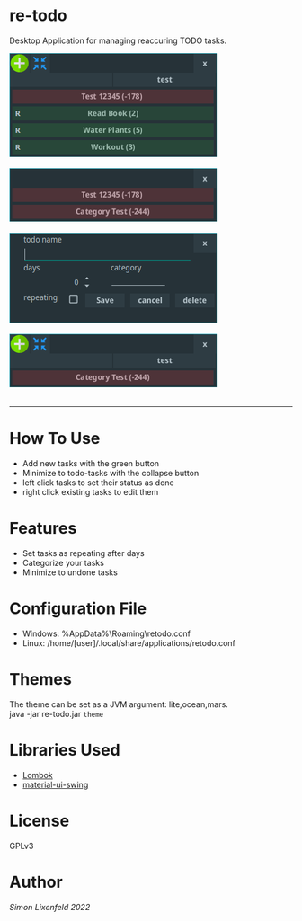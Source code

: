 # re-todo

Desktop Application for managing reaccuring TODO tasks.

![UI](main1.png "ui") </br></br>
![UI](minimal.png "ui") </br></br>
![UI](new_task.png "ui") </br></br>
![UI](category_test1.png "ui") </br></br>

---

# How To Use
- Add new tasks with the green button
- Minimize to todo-tasks with the collapse button
- left click tasks to set their status as done
- right click existing tasks to edit them

# Features
- Set tasks as repeating after <x> days
- Categorize your tasks
- Minimize to undone tasks

# Configuration File
* Windows: %AppData%\Roaming\retodo.conf
* Linux: /home/[user]/.local/share/applications/retodo.conf

# Themes
The theme can be set as a JVM argument: lite,ocean,mars. <br/>
java -jar re-todo.jar `theme`

# Libraries Used
* [Lombok](https://github.com/projectlombok/lombok)
* [material-ui-swing](https://github.com/vincenzopalazzo/material-ui-swing)

# License
GPLv3

# Author
*Simon Lixenfeld 2022*